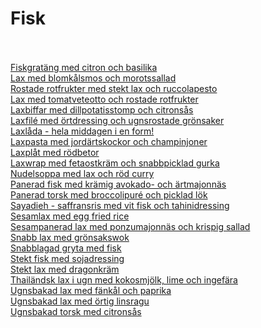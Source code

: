 # Fisk<br/><br/>

[Fiskgratäng med citron och basilika](/recipes/fisk/fiskgratang-med-citron-och-basilika.md)<br/>[Lax med blomkålsmos och morotssallad](/recipes/fisk/lax-med-blomkalsmos-och-morotssallad.md)<br/>[Rostade rotfrukter med stekt lax och ruccolapesto](/recipes/fisk/lax-med-ruccolapesto.md)<br/>[Lax med tomatveteotto och rostade rotfrukter](/recipes/fisk/lax-med-tomatveteotto-och-rostade-rotfrukter.md)<br/>[Laxbiffar med dillpotatisstomp och citronsås](/recipes/fisk/laxbiffar-med-dillpotatisstomp-och-citronsas.md)<br/>[Laxfilé med örtdressing och ugnsrostade grönsaker](/recipes/fisk/laxfilé-med-ortdressing-och-ugnsrostade-gronsaker.md)<br/>[Laxlåda - hela middagen i en form!](/recipes/fisk/laxlada---hela-middagen-i-en-form!.md)<br/>[Laxpasta med jordärtskockor och champinjoner](/recipes/fisk/laxpasta-med-jordartskockor-och-champinjoner.md)<br/>[Laxplåt med rödbetor](/recipes/fisk/laxplat-med-rodbetor.md)<br/>[Laxwrap med fetaostkräm och snabbpicklad gurka](/recipes/fisk/laxwrap-med-fetaostkram-och-snabbpicklad-gurka.md)<br/>[Nudelsoppa med lax och röd curry](/recipes/fisk/nudelsoppa-med-lax-och-rod-curry.md)<br/>[Panerad fisk med krämig avokado- och ärtmajonnäs](/recipes/fisk/panerad-fisk-med-kramig-avokado--och-artmajonnas.md)<br/>[Panerad torsk med broccolipuré och picklad lök](/recipes/fisk/panerad-torsk-med-broccolipure-och-picklad-lok.md)<br/>[Sayadieh - saffransris med vit fisk och tahinidressing](/recipes/fisk/sayadieh---saffransris-med-vit-fisk-och-tahinidressing.md)<br/>[Sesamlax med egg fried rice](/recipes/fisk/sesamlax-med-egg-fried-rice.md)<br/>[Sesampanerad lax med ponzumajonnäs och krispig sallad](/recipes/fisk/sesampanerad-lax-med-ponzumajonnas-och-krispig-sallad.md)<br/>[Snabb lax med grönsakswok](/recipes/fisk/snabb-lax-med-wok.md)<br/>[Snabblagad gryta med fisk](/recipes/fisk/snabblagad-gryta-med-fisk.md)<br/>[Stekt fisk med sojadressing](/recipes/fisk/stekt-fisk-med-sojadressing.md)<br/>[Stekt lax med dragonkräm](/recipes/fisk/stekt-lax-med-dragonkram.md)<br/>[Thailändsk lax i ugn med kokosmjölk, lime och ingefära](/recipes/fisk/thailandsk-lax-i-ugn-med-kokosmjolk-lime-och-ingefara.md)<br/>[Ugnsbakad lax med fänkål och paprika](/recipes/fisk/ugnsbakad-lax-med-fankal-och-paprika.md)<br/>[Ugnsbakad lax med örtig linsragu](/recipes/fisk/ugnsbakad-lax-med-ortig-linsragu.md)<br/>[Ugnsbakad torsk med citronsås](/recipes/fisk/ugnsbakad-torsk-med-citronsas.md)
